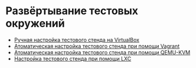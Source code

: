 # Развёртывание тестовых окружений

- [Ручная настройка тестового стенда на VirtualBox](virtualbox/README.md)  
- [Атоматическая настройка тестового стенда при помощи Vagrant](vagrant/README.md)  
- [Атоматическая настройка тестового стенда при помощи QEMU-KVM](qemu-kvm/README.md)  
- [Настройка тестового стенда при помощи LXC](lxc/README.md)  
